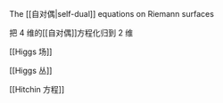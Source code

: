The [[自对偶|self-dual]] equations on Riemann surfaces

把 4 维的[[自对偶]]方程化归到 2 维

[[Higgs 场]]

[[Higgs 丛]]

[[Hitchin 方程]]

